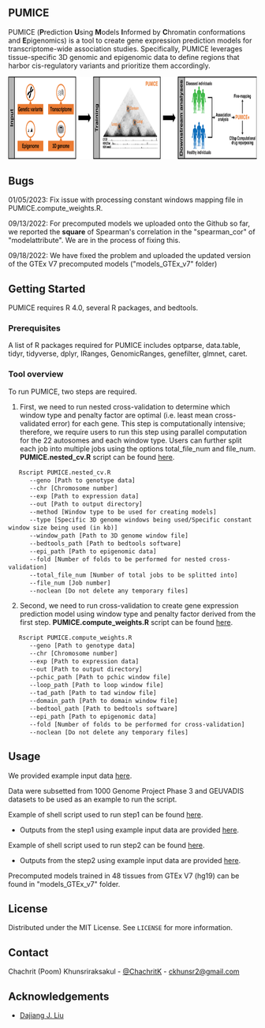 <!-- ABOUT THE PROJECT -->
## PUMICE

PUMICE (**P**rediction **U**sing **M**odels **I**nformed by **C**hromatin conformations and **E**pigenomics) is a tool to create gene expression prediction models for transcriptome-wide association studies. Specifically, PUMICE leverages tissue-specific 3D genomic and epigenomic data to define regions that harbor cis-regulatory variants and prioritize them accordingly.

<p align="center">
   <img src="https://github.com/ckhunsr1/PUMICE/blob/master/image/PUMICE_overview.png" width="934" height="166.7">
</p>

## Bugs

01/05/2023: Fix issue with processing constant windows mapping file in PUMICE.compute_weights.R.

09/13/2022: For precomputed models we uploaded onto the Github so far, we reported the **square** of Spearman's correlation in the "spearman_cor" of "modelattribute". We are in the process of fixing this.

09/18/2022: We have fixed the problem and uploaded the updated version of the GTEx V7 precomputed models ("models_GTEx_v7" folder)

<!-- GETTING STARTED -->
## Getting Started

PUMICE requires R 4.0, several R packages, and bedtools.

### Prerequisites

A list of R packages required for PUMICE includes optparse, data.table, tidyr, tidyverse, dplyr, IRanges, GenomicRanges, genefilter, glmnet, caret.


### Tool overview

To run PUMICE, two steps are required.
1. First, we need to run nested cross-validation to determine which window type and penalty factor are optimal (i.e. least mean cross-validated error) for each gene. This step is computationally intensive; therefore, we require users to run this step using parallel computation for the 22 autosomes and each window type. Users can further split each job into multiple jobs using the options total_file_num and file_num. **PUMICE.nested_cv.R** script can be found [here](https://github.com/ckhunsr1/PUMICE/blob/master/Model_training/PUMICE.nested_cv.R).
```
   Rscript PUMICE.nested_cv.R
      --geno [Path to genotype data]
      --chr [Chromosome number]
      --exp [Path to expression data]
      --out [Path to output directory]
      --method [Window type to be used for creating models]
      --type [Specific 3D genome windows being used/Specific constant window size being used (in kb)]
      --window_path [Path to 3D genome window file]
      --bedtools_path [Path to bedtools software]
      --epi_path [Path to epigenomic data]
      --fold [Number of folds to be performed for nested cross-validation]
      --total_file_num [Number of total jobs to be splitted into]
      --file_num [Job number]
      --noclean [Do not delete any temporary files]
   ```
2. Second, we need to run cross-validation to create gene expression prediction model using window type and penalty factor derived from the first step. **PUMICE.compute_weights.R** script can be found [here](https://github.com/ckhunsr1/PUMICE/blob/master/Model_training/PUMICE.compute_weights.R).
```
   Rscript PUMICE.compute_weights.R
      --geno [Path to genotype data]
      --chr [Chromosome number]
      --exp [Path to expression data]
      --out [Path to output directory]
      --pchic_path [Path to pchic window file]
      --loop_path [Path to loop window file]
      --tad_path [Path to tad window file]
      --domain_path [Path to domain window file]
      --bedtool_path [Path to bedtools software]
      --epi_path [Path to epigenomic data]
      --fold [Number of folds to be performed for cross-validation]
      --noclean [Do not delete any temporary files]
   ```

<!-- USAGE EXAMPLES -->
## Usage

We provided example input data [here](https://github.com/ckhunsr1/PUMICE/blob/master/examples/example_input.zip). 

Data were subsetted from 1000 Genome Project Phase 3 and GEUVADIS datasets to be used as an example to run the script.

Example of shell script used to run step1  can be found [here](https://github.com/ckhunsr1/PUMICE/blob/master/examples/running_nested_cv.sh).
* Outputs from the step1 using example input data are provided [here](https://github.com/ckhunsr1/PUMICE/blob/master/examples/example_output_nestedcv.zip).

Example of shell script used to run step2 can be found [here](https://github.com/ckhunsr1/PUMICE/blob/master/examples/running_compute_weights.sh).
* Outputs from the step2 using example input data are provided [here](https://github.com/ckhunsr1/PUMICE/blob/master/examples/example_output_weights.zip).

Precomputed models trained in 48 tissues from GTEx V7 (hg19) can be found in "models_GTEx_v7" folder.

<!-- LICENSE -->
## License

Distributed under the MIT License. See `LICENSE` for more information.



<!-- CONTACT -->
## Contact

Chachrit (Poom) Khunsriraksakul - [@ChachritK](https://twitter.com/ChachritK) - ckhunsr2@gmail.com



<!-- ACKNOWLEDGEMENTS -->
## Acknowledgements
* [Dajiang J. Liu](https://dajiangliu.blog/)

